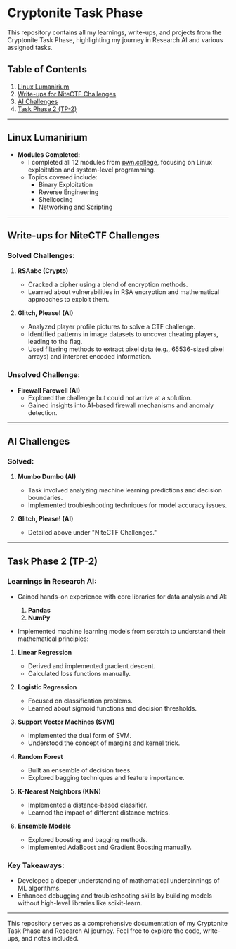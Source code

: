 # Cryptonite Task Phase

This repository contains all my learnings, write-ups, and projects from the Cryptonite Task Phase, highlighting my journey in Research AI and various assigned tasks.

## Table of Contents

1. [Linux Lumanirium](#linux-lumanirium)
2. [Write-ups for NiteCTF Challenges](#write-ups-for-nitectf-challenges)
3. [AI Challenges](#ai-challenges)
4. [Task Phase 2 (TP-2)](#task-phase-2)

---

## Linux Lumanirium

- **Modules Completed:**
  - I completed all 12 modules from [pwn.college](https://pwn.college), focusing on Linux exploitation and system-level programming.
  - Topics covered include:
    - Binary Exploitation
    - Reverse Engineering
    - Shellcoding
    - Networking and Scripting

---

## Write-ups for NiteCTF Challenges

### Solved Challenges:

1. **RSAabc (Crypto)**
   - Cracked a cipher using a blend of encryption methods.
   - Learned about vulnerabilities in RSA encryption and mathematical approaches to exploit them.

2. **Glitch, Please! (AI)**
   - Analyzed player profile pictures to solve a CTF challenge.
   - Identified patterns in image datasets to uncover cheating players, leading to the flag.
   - Used filtering methods to extract pixel data (e.g., 65536-sized pixel arrays) and interpret encoded information.

### Unsolved Challenge:

- **Firewall Farewell (AI)**
  - Explored the challenge but could not arrive at a solution.
  - Gained insights into AI-based firewall mechanisms and anomaly detection.

---

## AI Challenges

### Solved:

1. **Mumbo Dumbo (AI)**
   - Task involved analyzing machine learning predictions and decision boundaries.
   - Implemented troubleshooting techniques for model accuracy issues.

2. **Glitch, Please! (AI)**
   - Detailed above under "NiteCTF Challenges."

---

## Task Phase 2 (TP-2)

### Learnings in Research AI:

- Gained hands-on experience with core libraries for data analysis and AI:
  1. **Pandas**
  2. **NumPy**

- Implemented machine learning models from scratch to understand their mathematical principles:

1. **Linear Regression**
   - Derived and implemented gradient descent.
   - Calculated loss functions manually.

2. **Logistic Regression**
   - Focused on classification problems.
   - Learned about sigmoid functions and decision thresholds.

3. **Support Vector Machines (SVM)**
   - Implemented the dual form of SVM.
   - Understood the concept of margins and kernel trick.

4. **Random Forest**
   - Built an ensemble of decision trees.
   - Explored bagging techniques and feature importance.

5. **K-Nearest Neighbors (KNN)**
   - Implemented a distance-based classifier.
   - Learned the impact of different distance metrics.

6. **Ensemble Models**
   - Explored boosting and bagging methods.
   - Implemented AdaBoost and Gradient Boosting manually.

### Key Takeaways:

- Developed a deeper understanding of mathematical underpinnings of ML algorithms.
- Enhanced debugging and troubleshooting skills by building models without high-level libraries like scikit-learn.

---

This repository serves as a comprehensive documentation of my Cryptonite Task Phase and Research AI journey. Feel free to explore the code, write-ups, and notes included.

